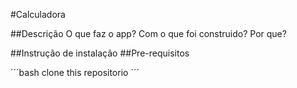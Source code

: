 #Calculadora 

##Descrição
O que faz o app?
Com o que foi construido?
Por que?

##Instrução de instalação
##Pre-requisitos

´´´bash
clone this repositorio
´´´